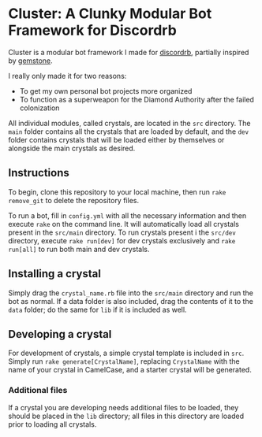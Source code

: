 # Cluster: A Clunky Modular Bot Framework for Discordrb

Cluster is a modular bot framework I made for [discordrb](https://github.com/meew0/discordrb),
partially inspired by [gemstone](https://github.com/z64/gemstone).

I really only made it for two reasons:

* To get my own personal bot projects more organized
* To function as a superweapon for the Diamond Authority after the failed colonization

All individual modules, called crystals, are located in the `src` directory. The `main` folder contains all the crystals
that are loaded by default, and the `dev` folder contains crystals that will be loaded either by themselves or alongside
the main crystals as desired.

## Instructions

To begin, clone this repository to your local machine, then run `rake remove_git` to delete the repository files.

To run a bot, fill in `config.yml` with all the necessary information and then execute `rake` on the command line.
It will automatically load all crystals present in the `src/main` directory. To run crystals present i
the `src/dev` directory, execute `rake run[dev]` for dev crystals exclusively and `rake run[all]` to run both
main and dev crystals.

## Installing a crystal

Simply drag the `crystal_name.rb` file into the `src/main` directory and run the bot as normal.
If a data folder is also included, drag the contents of it to the `data` folder;
do the same for `lib` if it is included as well.

## Developing a crystal

For development of crystals, a simple crystal template is included in `src`. Simply run `rake generate[CrystalName]`,
replacing `CrystalName` with the name of your crystal in CamelCase, and a starter crystal will be generated.

### Additional files

If a crystal you are developing needs additional files to be loaded, they should be placed in the `lib` directory;
all files in this directory are loaded prior to loading all crystals.